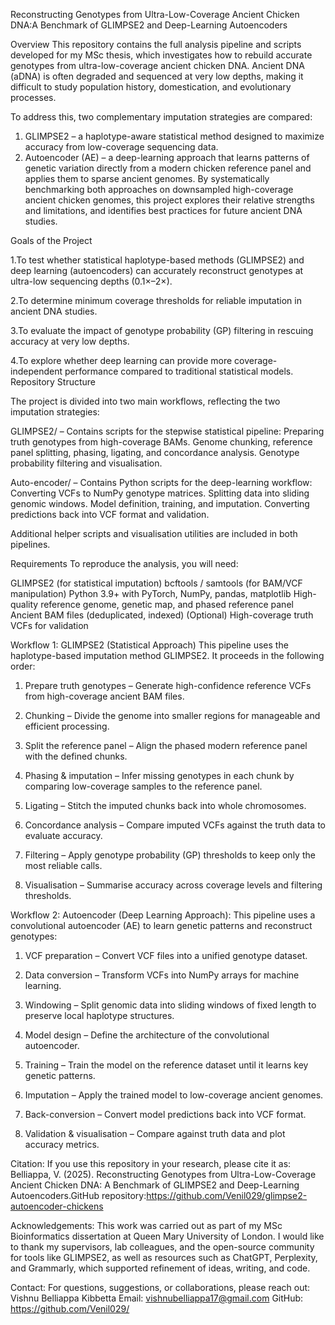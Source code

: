 Reconstructing Genotypes from Ultra-Low-Coverage Ancient Chicken DNA:A Benchmark of GLIMPSE2 and Deep-Learning Autoencoders

Overview
This repository contains the full analysis pipeline and scripts developed for my MSc thesis, which investigates how to rebuild accurate genotypes from ultra-low-coverage ancient chicken DNA. Ancient DNA (aDNA) is often degraded and sequenced at very low depths, making it difficult to study population history, domestication, and evolutionary processes.

To address this, two complementary imputation strategies are compared:
1. GLIMPSE2 – a haplotype-aware statistical method designed to maximize accuracy from low-coverage sequencing data.
2. Autoencoder (AE) – a deep-learning approach that learns patterns of genetic variation directly from a modern chicken reference panel and applies them to sparse ancient genomes.
By systematically benchmarking both approaches on downsampled high-coverage ancient chicken genomes, this project explores their relative strengths and limitations, and identifies best practices for future ancient DNA studies.

Goals of the Project

1.To test whether statistical haplotype-based methods (GLIMPSE2) and deep learning (autoencoders) can accurately reconstruct genotypes at ultra-low sequencing depths (0.1×–2×).

2.To determine minimum coverage thresholds for reliable imputation in ancient DNA studies.

3.To evaluate the impact of genotype probability (GP) filtering in rescuing accuracy at very low depths.

4.To explore whether deep learning can provide more coverage-independent performance compared to traditional statistical models.
Repository Structure

The project is divided into two main workflows, reflecting the two imputation strategies:

GLIMPSE2/ – Contains scripts for the stepwise statistical pipeline:
Preparing truth genotypes from high-coverage BAMs.
Genome chunking, reference panel splitting, phasing, ligating, and concordance analysis.
Genotype probability filtering and visualisation.

Auto-encoder/ – Contains Python scripts for the deep-learning workflow:
Converting VCFs to NumPy genotype matrices.
Splitting data into sliding genomic windows.
Model definition, training, and imputation.
Converting predictions back into VCF format and validation.

Additional helper scripts and visualisation utilities are included in both pipelines.

Requirements
To reproduce the analysis, you will need:

GLIMPSE2 (for statistical imputation)
bcftools / samtools (for BAM/VCF manipulation)
Python 3.9+ with PyTorch, NumPy, pandas, matplotlib
High-quality reference genome, genetic map, and phased reference panel
Ancient BAM files (deduplicated, indexed)
(Optional) High-coverage truth VCFs for validation

Workflow 1: GLIMPSE2 (Statistical Approach)
This pipeline uses the haplotype-based imputation method GLIMPSE2. It proceeds in the following order:

1. Prepare truth genotypes – Generate high-confidence reference VCFs from high-coverage ancient BAM files.

2. Chunking – Divide the genome into smaller regions for manageable and efficient processing.

3. Split the reference panel – Align the phased modern reference panel with the defined chunks.

4. Phasing & imputation – Infer missing genotypes in each chunk by comparing low-coverage samples to the reference panel.

5. Ligating – Stitch the imputed chunks back into whole chromosomes.

6. Concordance analysis – Compare imputed VCFs against the truth data to evaluate accuracy.

7. Filtering – Apply genotype probability (GP) thresholds to keep only the most reliable calls.

8. Visualisation – Summarise accuracy across coverage levels and filtering thresholds.

Workflow 2: Autoencoder (Deep Learning Approach):
This pipeline uses a convolutional autoencoder (AE) to learn genetic patterns and reconstruct genotypes:

1. VCF preparation – Convert VCF files into a unified genotype dataset.

2. Data conversion – Transform VCFs into NumPy arrays for machine learning.

3. Windowing – Split genomic data into sliding windows of fixed length to preserve local haplotype structures.

4. Model design – Define the architecture of the convolutional autoencoder.

5. Training – Train the model on the reference dataset until it learns key genetic patterns.

6. Imputation – Apply the trained model to low-coverage ancient genomes.

7. Back-conversion – Convert model predictions back into VCF format.

8. Validation & visualisation – Compare against truth data and plot accuracy metrics.

Citation:
If you use this repository in your research, please cite it as:
Belliappa, V. (2025). Reconstructing Genotypes from Ultra-Low-Coverage Ancient Chicken DNA: A Benchmark of GLIMPSE2 and Deep-Learning Autoencoders.GitHub repository:https://github.com/Venil029/glimpse2-autoencoder-chickens

Acknowledgements:
This work was carried out as part of my MSc Bioinformatics dissertation at Queen Mary University of London.
I would like to thank my supervisors, lab colleagues, and the open-source community for tools like GLIMPSE2, as well as resources such as ChatGPT, Perplexity, and Grammarly, which supported refinement of ideas, writing, and code.

Contact:
For questions, suggestions, or collaborations, please reach out:
Vishnu Belliappa Kibbetta
Email: vishnubelliappa17@gmail.com
GitHub: https://github.com/Venil029/
